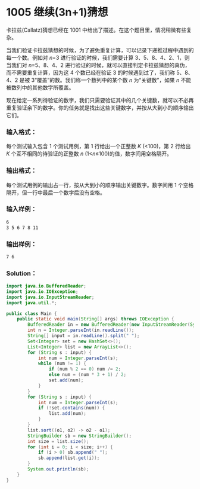 # 1005 继续(3n+1)猜想

卡拉兹(Callatz)猜想已经在 1001 中给出了描述。在这个题目里，情况稍微有些复杂。

当我们验证卡拉兹猜想的时候，为了避免重复计算，可以记录下递推过程中遇到的每一个数。例如对 _n_=3 进行验证的时候，我们需要计算 3、5、8、4、2、1，则当我们对 _n_=5、8、4、2 进行验证的时候，就可以直接判定卡拉兹猜想的真伪，而不需要重复计算，因为这 4 个数已经在验证 3 的时候遇到过了，我们称 5、8、4、2 是被 3“覆盖”的数。我们称一个数列中的某个数 _n_ 为“关键数”，如果 _n_ 不能被数列中的其他数字所覆盖。

现在给定一系列待验证的数字，我们只需要验证其中的几个关键数，就可以不必再重复验证余下的数字。你的任务就是找出这些关键数字，并按从大到小的顺序输出它们。

### 输入格式：

每个测试输入包含 1 个测试用例，第 1 行给出一个正整数 _K_ (<100)，第 2 行给出 _K_ 个互不相同的待验证的正整数 _n_ (1<*n*≤100)的值，数字间用空格隔开。

### 输出格式：

每个测试用例的输出占一行，按从大到小的顺序输出关键数字。数字间用 1 个空格隔开，但一行中最后一个数字后没有空格。

### 输入样例：

```tex
6
3 5 6 7 8 11
```

### 输出样例：

```tex
7 6
```

### Solution：

```java
import java.io.BufferedReader;
import java.io.IOException;
import java.io.InputStreamReader;
import java.util.*;

public class Main {
    public static void main(String[] args) throws IOException {
        BufferedReader in = new BufferedReader(new InputStreamReader(System.in));
        int n = Integer.parseInt(in.readLine());
        String[] input = in.readLine().split(" ");
        Set<Integer> set = new HashSet<>();
        List<Integer> list = new ArrayList<>();
        for (String s : input) {
            int num = Integer.parseInt(s);
            while (num != 1) {
                if (num % 2 == 0) num /= 2;
                else num = (num * 3 + 1) / 2;
                set.add(num);
            }
        }
        for (String s : input) {
            int num = Integer.parseInt(s);
            if (!set.contains(num)) {
                list.add(num);
            }
        }
        list.sort((o1, o2) -> o2 - o1);
        StringBuilder sb = new StringBuilder();
        int size = list.size();
        for (int i = 0; i < size; i++) {
            if (i > 0) sb.append(" ");
            sb.append(list.get(i));
        }
        System.out.println(sb);
    }
}
```
